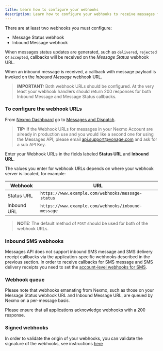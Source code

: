 ```yaml
---
title: Learn how to configure your webhooks 
description: Learn how to configure your webhooks to receive messages from your chosen channel
---
```


There are at least two webhooks you must configure:

* Message Status webhook
* Inbound Message webhook

When messages status updates are generated, such as `delivered`, `rejected` or `accepted`, callbacks will be received on the _Message Status_ webhook URL.

When an inbound message is received, a callback with message payload is invoked on the _Inbound Message_ webhook URL.

> **IMPORTANT:** Both webhook URLs should be configured. At the very least your webhook handlers should return 200 responses for both Inbound Message and Message Status callbacks.

### To configure the webhook URLs

From [Nexmo Dashboard](https://dashboard.nexmo.com) go to [Messages and Dispatch](https://dashboard.nexmo.com/messages/create-application).

> **TIP:** If the Webhook URLs for messages in your Nexmo Account are already in production use and you would like a second one for using the Messages API, please email [api.support@vonage.com](mailto:api.support@vonage.com) and ask for a sub API Key.

Enter your Webhook URLs in the fields labeled **Status URL** and **Inbound URL**.

The values you enter for webhook URLs depends on where your webhook server is located, for example:

Webhook | URL
---|---
Status URL | `https://www.example.com/webhooks/message-status`
Inbound URL | `https://www.example.com/webhooks/inbound-message`

> **NOTE:** The default method of `POST` should be used for both of the webhook URLs.

### Inbound SMS webhooks

Messages API does not support inbound SMS message and SMS delivery receipt callbacks via the application-specific webhooks described in the previous section. In order to receive callbacks for SMS message and SMS delivery receipts you need to set the [account-level webhooks for SMS](https://dashboard.nexmo.com/settings).

### Webhook queue

Please note that webhooks emanating from Nexmo, such as those on your Message Status webhook URL and Inbound Message URL, are queued by Nexmo on a per-message basis.

Please ensure that all applications acknowledge webhooks with a 200 response.

### Signed webhooks

In order to validate the origin of your webhooks, you can validate the signature of the webhooks, see instructions [here](https://developer.nexmo.com/messages/concepts/signed-webhooks)
